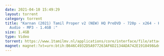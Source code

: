 ```yaml
---
date: 2021-04-10 15:49:29
layout: torrent
category: torrent
title: "Karnan (2021) Tamil Proper v2 (NEW) HQ PreDVD - 720p - x264 - HQ Line
  Audio - MP3 - 1.4GB :"
size: 1.4GB
type: Video
torrent: https://www.1tamilmv.nl/applications/core/interface/file/attachment.php?id=75464
magnet: magnet:?xt=urn:btih:B646C4932D5A977263AF6D2134ADA742E1918498&dn=www.1TamilMV.nl%20-%20Karnan%20%282021%29%20Tamil%20Proper%20v2%20%28NEW%29%20HQ%20PreDVD%20-%20720p%20-%20x264%20-%20HQ%20Line%20Aud%20-%201.4GB.mkv&tr=udp%3a%2f%2fp4p.arenabg.com%3a1337%2fannounce&tr=http%3a%2f%2fpow7.com%3a80%2fannounce&tr=udp%3a%2f%2ftracker.tiny-vps.com%3a6969%2fannounce&tr=http%3a%2f%2ftracker2.itzmx.com%3a6961%2fannounce&tr=udp%3a%2f%2f151.80.120.114%3a2710%2fannounce&tr=udp%3a%2f%2f9.rarbg.com%3a2760%2fannounce&tr=udp%3a%2f%2f9.rarbg.to%3a2870%2fannounce&tr=udp%3a%2f%2fopen.stealth.si%3a80%2fannounce&tr=udp%3a%2f%2ftracker.leechers-paradise.org%3a6969%2fannounce&tr=udp%3a%2f%2ftracker.opentrackr.org%3a1337%2fannounce&tr=http%3a%2f%2ft.nyaatracker.com%3a80%2fannounce
---
```


